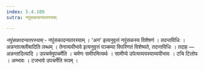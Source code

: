 ```yaml
---
index: 5.4.109
sutra: नपुंसकादन्यतरस्याम्

---
```

_नपुंसकादन्यतरस्याम्_ - नपुंसकादन्यतरस्याम् । 'अन' इत्यनुवृत्तं नपुंसकस्य विशेषणं । तदन्तविधिः । अन्नन्तात्क्लीबादिति लब्धम् । तेनाव्ययीभावे इत्यनुवृत्तं पञ्चम्या विपरिणतं विशेष्यते, तदन्तविधिः । तदाह — अन्नन्तादित्यादि । उपचर्ममुपचर्मेति । चर्मणः समीपमित्यर्थः । सामीप्ये उपेत्यव्ययस्याव्ययीभावः । टचि टिलोपः । अम्भावः । टजभावे उपचर्मेति रूपम् । 